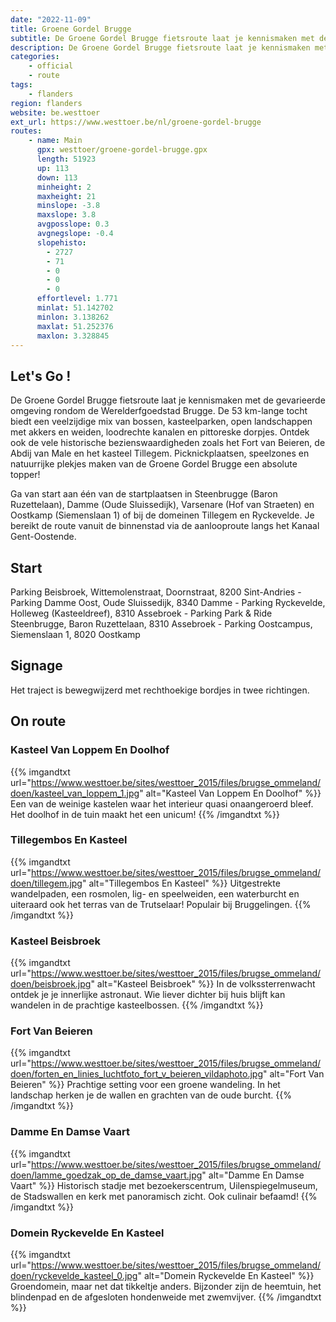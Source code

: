```yaml
---
date: "2022-11-09"
title: Groene Gordel Brugge
subtitle: De Groene Gordel Brugge fietsroute laat je kennismaken met de gevarieerde omgeving rondom de Werelderfgoedstad Brugge
description: De Groene Gordel Brugge fietsroute laat je kennismaken met de gevarieerde omgeving rondom de Werelderfgoedstad Brugge
categories:
    - official
    - route
tags:
    - flanders
region: flanders
website: be.westtoer
ext_url: https://www.westtoer.be/nl/groene-gordel-brugge
routes:
    - name: Main
      gpx: westtoer/groene-gordel-brugge.gpx
      length: 51923
      up: 113
      down: 113
      minheight: 2
      maxheight: 21
      minslope: -3.8
      maxslope: 3.8
      avgposslope: 0.3
      avgnegslope: -0.4
      slopehisto:
        - 2727
        - 71
        - 0
        - 0
        - 0
      effortlevel: 1.771
      minlat: 51.142702
      minlon: 3.138262
      maxlat: 51.252376
      maxlon: 3.328845
---
```


## Let's Go ! 

De Groene Gordel Brugge fietsroute laat je kennismaken met de gevarieerde omgeving rondom de Werelderfgoedstad Brugge. De 53 km-lange tocht biedt een veelzijdige mix van bossen, kasteelparken, open landschappen met akkers en weiden, loodrechte kanalen en pittoreske dorpjes. Ontdek ook de vele historische bezienswaardigheden zoals het Fort van Beieren, de Abdij van Male en het kasteel Tillegem. Picknickplaatsen, speelzones en natuurrijke plekjes maken van de Groene Gordel Brugge een absolute topper!

Ga van start aan één van de startplaatsen in Steenbrugge (Baron Ruzettelaan), Damme (Oude Sluissedijk), Varsenare (Hof van Straeten) en Oostkamp (Siemenslaan 1) of bij de domeinen Tillegem en Ryckevelde. Je bereikt de route vanuit de binnenstad via de aanlooproute langs het Kanaal Gent-Oostende.

## Start

Parking Beisbroek, Wittemolenstraat, Doornstraat, 8200 Sint-Andries - Parking Damme Oost, Oude Sluissedijk, 8340 Damme - Parking Ryckevelde, Holleweg (Kasteeldreef), 8310 Assebroek - Parking Park & Ride Steenbrugge, Baron Ruzettelaan, 8310 Assebroek - Parking Oostcampus, Siemenslaan 1, 8020 Oostkamp

## Signage

Het traject is bewegwijzerd met rechthoekige bordjes in twee richtingen.

## On route

### Kasteel Van Loppem En Doolhof

{{% imgandtxt url="https://www.westtoer.be/sites/westtoer_2015/files/brugse_ommeland/doen/kasteel_van_loppem_1.jpg" alt="Kasteel Van Loppem En Doolhof" %}}
Een van de weinige kastelen waar het interieur quasi onaangeroerd bleef. Het doolhof in de tuin maakt het een unicum!
{{% /imgandtxt %}}

### Tillegembos En Kasteel

{{% imgandtxt url="https://www.westtoer.be/sites/westtoer_2015/files/brugse_ommeland/doen/tillegem.jpg" alt="Tillegembos En Kasteel" %}}
Uitgestrekte wandelpaden, een rosmolen, lig- en speelweiden, een waterburcht en uiteraard ook het terras van de Trutselaar! Populair bij Bruggelingen.
{{% /imgandtxt %}}

### Kasteel Beisbroek

{{% imgandtxt url="https://www.westtoer.be/sites/westtoer_2015/files/brugse_ommeland/doen/beisbroek.jpg" alt="Kasteel Beisbroek" %}}
In de volkssterrenwacht ontdek je je innerlijke astronaut. Wie liever dichter bij huis blijft kan wandelen in de prachtige kasteelbossen.
{{% /imgandtxt %}}

### Fort Van Beieren

{{% imgandtxt url="https://www.westtoer.be/sites/westtoer_2015/files/brugse_ommeland/doen/forten_en_linies_luchtfoto_fort_v_beieren_vildaphoto.jpg" alt="Fort Van Beieren" %}}
Prachtige setting voor een groene wandeling. In het landschap herken je de wallen en grachten van de oude burcht.
{{% /imgandtxt %}}

### Damme En Damse Vaart

{{% imgandtxt url="https://www.westtoer.be/sites/westtoer_2015/files/brugse_ommeland/doen/lamme_goedzak_op_de_damse_vaart.jpg" alt="Damme En Damse Vaart" %}}
Historisch stadje met bezoekerscentrum, Uilenspiegelmuseum, de Stadswallen en kerk met panoramisch zicht. Ook culinair befaamd!
{{% /imgandtxt %}}

### Domein Ryckevelde En Kasteel

{{% imgandtxt url="https://www.westtoer.be/sites/westtoer_2015/files/brugse_ommeland/doen/ryckevelde_kasteel_0.jpg" alt="Domein Ryckevelde En Kasteel" %}}
Groendomein, maar net dat tikkeltje anders. Bijzonder zijn de heemtuin, het blindenpad en de afgesloten hondenweide met zwemvijver.
{{% /imgandtxt %}}


